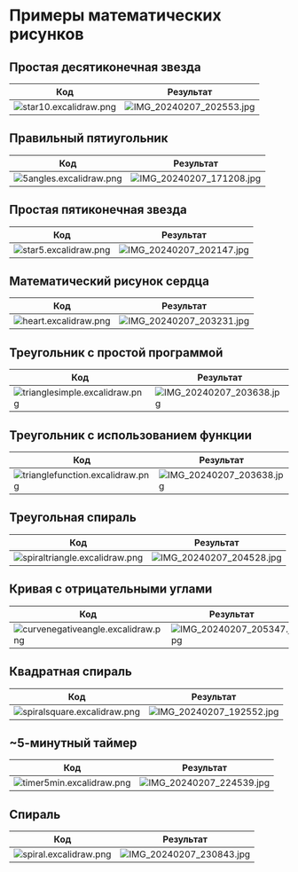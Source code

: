 # Примеры математических рисунков

## Простая десятиконечная звезда

| Код | Результат |
| --- | --- |
| ![star10.excalidraw.png](images/star10.excalidraw.png) | ![IMG_20240207_202553.jpg](images/IMG_20240207_202553.jpg) |

## Правильный пятиугольник

| Код | Результат |
| --- | --- |
| ![5angles.excalidraw.png](images/5angles.excalidraw.png) | ![IMG_20240207_171208.jpg](images/IMG_20240207_171208.jpg) |

## Простая пятиконечная звезда

| Код | Результат |
| --- | --- |
| ![star5.excalidraw.png](images/star5.excalidraw.png) | ![IMG_20240207_202147.jpg](images/IMG_20240207_202147.jpg) |

## Математический рисунок сердца

| Код | Результат |
| --- | --- |
| ![heart.excalidraw.png](images/heart.excalidraw.png) | ![IMG_20240207_203231.jpg](images/IMG_20240207_203231.jpg) |

## Треугольник с простой программой

| Код | Результат |
| --- | --- |
| ![trianglesimple.excalidraw.png](images/trianglesimple.excalidraw.png) | ![IMG_20240207_203638.jpg](images/IMG_20240207_203638.jpg) |

## Треугольник с использованием функции

| Код | Результат |
| --- | --- |
| ![trianglefunction.excalidraw.png](images/trianglefunction.excalidraw.png) | ![IMG_20240207_203638.jpg](images/IMG_20240207_203638.jpg) |

## Треугольная спираль

| Код | Результат |
| --- | --- |
| ![spiraltriangle.excalidraw.png](images/spiraltriangle.excalidraw.png) | ![IMG_20240207_204528.jpg](images/IMG_20240207_204528.jpg) |

## Кривая c отрицательными углами

| Код | Результат |
| --- | --- |
| ![curvenegativeangle.excalidraw.png](images/curvenegativeangle.excalidraw.png) | ![IMG_20240207_205347.jpg](images/IMG_20240207_205347.jpg) |

## Квадратная спираль

| Код | Результат |
| --- | --- |
| ![spiralsquare.excalidraw.png](images/spiralsquare.excalidraw.png) | ![IMG_20240207_192552.jpg](images/IMG_20240207_192552.jpg) |

## ~5-минутный таймер

| Код | Результат |
| --- | --- |
| ![timer5min.excalidraw.png](images/timer5min.excalidraw.png) | ![IMG_20240207_224539.jpg](images/IMG_20240207_224539.jpg) |

## Спираль

| Код | Результат |
| --- | --- |
| ![spiral.excalidraw.png](images/spiral.excalidraw.png) | ![IMG_20240207_230843.jpg](images/IMG_20240207_230843.jpg) |